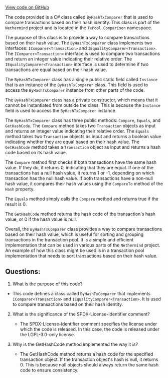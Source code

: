 [View code on GitHub](https://github.com/NethermindEth/nethermind/src/Nethermind/Nethermind.TxPool/Comparison/ByHashTxComparer.cs)

The code provided is a C# class called `ByHashTxComparer` that is used to compare transactions based on their hash identity. This class is part of the `Nethermind` project and is located in the `TxPool.Comparison` namespace. 

The purpose of this class is to provide a way to compare transactions based on their hash value. The `ByHashTxComparer` class implements two interfaces: `IComparer<Transaction>` and `IEqualityComparer<Transaction>`. The `IComparer<Transaction>` interface is used to compare two transactions and return an integer value indicating their relative order. The `IEqualityComparer<Transaction>` interface is used to determine if two transactions are equal based on their hash value.

The `ByHashTxComparer` class has a single public static field called `Instance` that is an instance of the `ByHashTxComparer` class. This field is used to access the `ByHashTxComparer` instance from other parts of the code.

The `ByHashTxComparer` class has a private constructor, which means that it cannot be instantiated from outside the class. This is because the `Instance` field is used to access the `ByHashTxComparer` instance.

The `ByHashTxComparer` class has three public methods: `Compare`, `Equals`, and `GetHashCode`. The `Compare` method takes two `Transaction` objects as input and returns an integer value indicating their relative order. The `Equals` method takes two `Transaction` objects as input and returns a boolean value indicating whether they are equal based on their hash value. The `GetHashCode` method takes a `Transaction` object as input and returns a hash code based on its hash value.

The `Compare` method first checks if both transactions have the same hash value. If they do, it returns 0, indicating that they are equal. If one of the transactions has a null hash value, it returns 1 or -1, depending on which transaction has the null hash value. If both transactions have a non-null hash value, it compares their hash values using the `CompareTo` method of the `Hash` property.

The `Equals` method simply calls the `Compare` method and returns true if the result is 0.

The `GetHashCode` method returns the hash code of the transaction's hash value, or 0 if the hash value is null.

Overall, the `ByHashTxComparer` class provides a way to compare transactions based on their hash value, which is useful for sorting and grouping transactions in the transaction pool. It is a simple and efficient implementation that can be used in various parts of the `Nethermind` project. An example of how this class might be used is in a transaction pool implementation that needs to sort transactions based on their hash value.
## Questions: 
 1. What is the purpose of this code?
   - This code defines a class called `ByHashTxComparer` that implements `IComparer<Transaction>` and `IEqualityComparer<Transaction>`. It is used to compare transactions based on their hash identity.

2. What is the significance of the SPDX-License-Identifier comment?
   - The SPDX-License-Identifier comment specifies the license under which the code is released. In this case, the code is released under the LGPL-3.0-only license.

3. Why is the GetHashCode method implemented the way it is?
   - The GetHashCode method returns a hash code for the specified transaction object. If the transaction object's hash is null, it returns 0. This is because null objects should always return the same hash code to ensure consistency.
